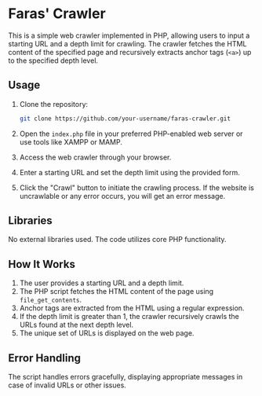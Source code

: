 # Faras' Crawler

This is a simple web crawler implemented in PHP, allowing users to input a starting URL and a depth limit for crawling. The crawler fetches the HTML content of the specified page and recursively extracts anchor tags (`<a>`) up to the specified depth level.

## Usage

1. Clone the repository:

    ```bash
    git clone https://github.com/your-username/faras-crawler.git
    ```

2. Open the `index.php` file in your preferred PHP-enabled web server or use tools like XAMPP or MAMP.

3. Access the web crawler through your browser.

4. Enter a starting URL and set the depth limit using the provided form.

5. Click the "Crawl" button to initiate the crawling process. If the website is uncrawlable or any error occurs, you will get an error message.

## Libraries

No external libraries used. The code utilizes core PHP functionality.

## How It Works

1. The user provides a starting URL and a depth limit.
2. The PHP script fetches the HTML content of the page using `file_get_contents`.
3. Anchor tags are extracted from the HTML using a regular expression.
4. If the depth limit is greater than 1, the crawler recursively crawls the URLs found at the next depth level.
5. The unique set of URLs is displayed on the web page.

## Error Handling

The script handles errors gracefully, displaying appropriate messages in case of invalid URLs or other issues.
